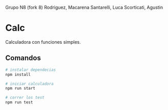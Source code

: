 Grupo N8 (fork 8)
Rodriguez, Macarena
Santarelli, Luca
Scorticati, Agustin

# Calc

Calculadora con funciones simples.

## Comandos

```bash
# instalar dependecias
npm install

# iniciar calculadora
npm run start

# correr los test
npm run test
```
